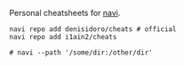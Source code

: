 Personal cheatsheets for [navi](https://github.com/denisidoro/navi).

```shell
navi repo add denisidoro/cheats # official
navi repo add i1ain2/cheats

# navi --path '/some/dir:/other/dir'
```
